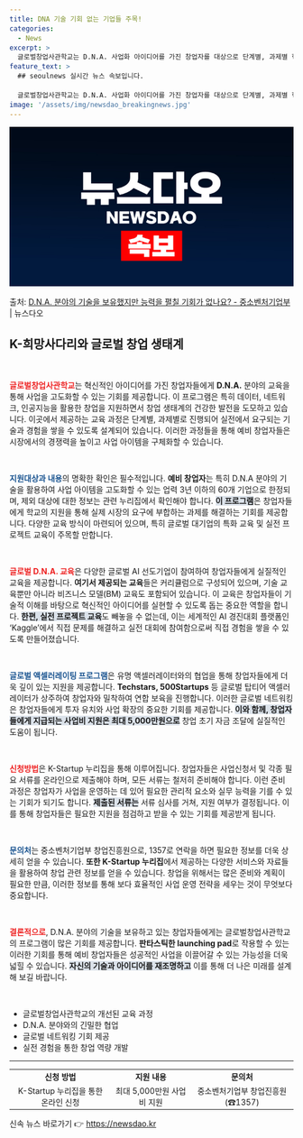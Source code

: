 ```yaml
---
title: DNA 기술 기회 없는 기업들 주목!
categories:
  - News
excerpt: >
  글로벌창업사관학교는 D.N.A. 사업화 아이디어를 가진 창업자를 대상으로 단계별, 과제별 혁신교육을 제공합니…
feature_text: >
  ## seoulnews 실시간 뉴스 속보입니다.

  글로벌창업사관학교는 D.N.A. 사업화 아이디어를 가진 창업자를 대상으로 단계별, 과제별 혁신교육을 제공합니…
image: '/assets/img/newsdao_breakingnews.jpg'
---
```


![뉴스다오 속보](/assets/img/newsdao_breakingnews.jpg)

<p>출처: <a href="https://newsdao.kr/2379" rel="dofollow">D.N.A. 분야의 기술을 보유했지만 능력을 펼칠 기회가 없나요? - 중소벤처기업부</a> | 뉴스다오</p>

<h2 data-ke-size="size26">K-희망사다리와 글로벌 창업 생태계</h2>

<p data-ke-size="size16">&nbsp;</p>

<b><span style="color: #ee2323;">글로벌창업사관학교</span></b>는 혁신적인 아이디어를 가진 창업자들에게 <b>D.N.A.</b> 분야의 교육을 통해 사업을 고도화할 수 있는 기회를 제공합니다. 이 프로그램은 특히 데이터, 네트워크, 인공지능을 활용한 창업을 지원하면서 창업 생태계의 건강한 발전을 도모하고 있습니다. 이곳에서 제공하는 교육 과정은 단계별, 과제별로 진행되어 실전에서 요구되는 기술과 경험을 쌓을 수 있도록 설계되어 있습니다. 이러한 과정들을 통해 예비 창업자들은 시장에서의 경쟁력을 높이고 사업 아이템을 구체화할 수 있습니다.

<p data-ke-size="size16">&nbsp;</p>

<b><span style="color: #1a5490;">지원대상과 내용</span></b>의 명확한 확인은 필수적입니다. <b>예비 창업자</b>는 특히 D.N.A 분야의 기술을 활용하여 사업 아이템을 고도화할 수 있는 업력 3년 이하의 60개 기업으로 한정되며, 제외 대상에 대한 정보는 관련 누리집에서 확인해야 합니다. <b><span style="background-color: #21538527;">이 프로그램</span></b>은 창업자들에게 학교의 지원을 통해 실제 시장의 요구에 부합하는 과제를 해결하는 기회를 제공합니다. 다양한 교육 방식이 마련되어 있으며, 특히 글로벌 대기업의 특화 교육 및 실전 프로젝트 교육이 주목할 만합니다. 

<p data-ke-size="size16">&nbsp;</p>

<b><span style="color: #ee2323;">글로벌 D.N.A. 교육</span></b>은 다양한 글로벌 AI 선도기업이 참여하여 창업자들에게 실질적인 교육을 제공합니다. <b>여기서 제공되는 교육</b>들은 커리큘럼으로 구성되어 있으며, 기술 교육뿐만 아니라 비즈니스 모델(BM) 교육도 포함되어 있습니다. 이 교육은 창업자들이 기술적 이해를 바탕으로 혁신적인 아이디어를 실현할 수 있도록 돕는 중요한 역할을 합니다. <b><span style="background-color: #21538527;">한편, 실전 프로젝트 교육</span></b>도 빼놓을 수 없는데, 이는 세계적인 AI 경진대회 플랫폼인 ‘Kaggle’에서 직접 문제를 해결하고 실전 대회에 참여함으로써 직접 경험을 쌓을 수 있도록 만들어졌습니다. 

<p data-ke-size="size16">&nbsp;</p>

<b><span style="color: #1a5490;">글로벌 액셀러레이팅 프로그램</span></b>은 유명 액셀러레이터와의 협업을 통해 창업자들에게 더욱 깊이 있는 지원을 제공합니다. <b>Techstars, 500Startups</b> 등 글로벌 탑티어 액셀러레이터가 상주하여 창업자와 밀착하여 연합 보육을 진행합니다. 이러한 글로벌 네트워킹은 창업자들에게 투자 유치와 사업 확장의 중요한 기회를 제공합니다. <b><span style="background-color: #21538527;">이와 함께, 창업자들에게 지급되는 사업비 지원은 최대 5,000만원으로</span></b> 창업 초기 자금 조달에 실질적인 도움이 됩니다. 

<p data-ke-size="size16">&nbsp;</p>

<b><span style="color: #ee2323;">신청방법</span></b>은 K-Startup 누리집을 통해 이루어집니다. 창업자들은 사업신청서 및 각종 필요 서류를 온라인으로 제출해야 하며, 모든 서류는 철저히 준비해야 합니다. 이런 준비 과정은 창업자가 사업을 운영하는 데 있어 필요한 관리적 요소와 실무 능력을 기를 수 있는 기회가 되기도 합니다. <b><span style="background-color: #21538527;">제출된 서류는</span></b> 서류 심사를 거쳐, 지원 여부가 결정됩니다. 이를 통해 창업자들은 필요한 지원을 점검하고 받을 수 있는 기회를 제공받게 됩니다.

<p data-ke-size="size16">&nbsp;</p>

<b><span style="color: #1a5490;">문의처</span></b>는 중소벤처기업부 창업진흥원으로, 1357로 연락을 하면 필요한 정보를 더욱 상세히 얻을 수 있습니다. <b>또한 K-Startup 누리집</b>에서 제공하는 다양한 서비스와 자료들을 활용하여 창업 관련 정보를 얻을 수 있습니다. 창업을 위해서는 많은 준비와 계획이 필요한 만큼, 이러한 정보를 통해 보다 효율적인 사업 운영 전략을 세우는 것이 무엇보다 중요합니다.

<p data-ke-size="size16">&nbsp;</p>

<b><span style="color: #ee2323;">결론적으로</span></b>, D.N.A. 분야의 기술을 보유하고 있는 창업자들에게는 글로벌창업사관학교의 프로그램이 많은 기회를 제공합니다. <b>판타스틱한 launching pad</b>로 작용할 수 있는 이러한 기회를 통해 예비 창업자들은 성공적인 사업을 이끌어갈 수 있는 가능성을 더욱 넓힐 수 있습니다. <b><span style="background-color: #21538527;">자신의 기술과 아이디어를 재조명하고</span></b> 이를 통해 더 나은 미래를 설계해 보길 바랍니다.

<p data-ke-size="size16">&nbsp;</p>

<ul>
  <li>글로벌창업사관학교의 개선된 교육 과정</li>
  <li>D.N.A. 분야와의 긴밀한 협업</li>
  <li>글로벌 네트워킹 기회 제공</li>
  <li>실전 경험을 통한 창업 역량 개발</li>
</ul>

<hr>

<table style="width: 100%; border-collapse: collapse;">
  <tr>
    <td style="text-align: center; height: 17px;"><b>신청 방법</b></td>
    <td style="text-align: center; height: 17px;"><b>지원 내용</b></td>
    <td style="text-align: center; height: 17px;"><b>문의처</b></td>
  </tr>
  <tr>
    <td style="text-align: center; height: 17px;">K-Startup 누리집을 통한 온라인 신청</td>
    <td style="text-align: center; height: 17px;">최대 5,000만원 사업비 지원</td>
    <td style="text-align: center; height: 17px;">중소벤처기업부 창업진흥원(☎1357)</td>
  </tr>
</table>

<p data-ke-size="size16"></p> 

신속 뉴스 바로가기 👉 <a href="https://newsdao.kr" rel="dofollow">https://newsdao.kr</a>


